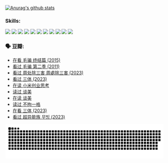 
[![Anurag's github stats](https://github-readme-stats.vercel.app/api?username=w940853815)](https://github.com/anuraghazra/github-readme-stats)

### Skills:

<code><img height="32" src="https://cdn.jsdelivr.net/npm/simple-icons@v5/icons/python.svg"></code>
<code><img height="32" src="https://cdn.jsdelivr.net/npm/simple-icons@v5/icons/javascript.svg"></code>
<code><img height="32" src="https://cdn.jsdelivr.net/npm/simple-icons@v5/icons/django.svg"></code>
<code><img height="32" src="https://cdn.jsdelivr.net/npm/simple-icons@v5/icons/flask.svg"></code>
<code><img height="32" src="https://cdn.jsdelivr.net/npm/simple-icons@v5/icons/vuetify.svg"></code>
<code><img height="32" src="https://cdn.jsdelivr.net/npm/simple-icons@v5/icons/git.svg"></code>
<code><img height="32" src="https://cdn.jsdelivr.net/npm/simple-icons@v5/icons/docker.svg"></code>
<code><img height="32" src="https://cdn.jsdelivr.net/npm/simple-icons@v5/icons/postgresql.svg"></code>
<code><img height="32" src="https://cdn.jsdelivr.net/npm/simple-icons@v5/icons/elasticsearch.svg"></code>
<code><img height="32" src="https://cdn.jsdelivr.net/npm/simple-icons@v5/icons/macos.svg"></code>
<code><img height="32" src="https://cdn.jsdelivr.net/npm/simple-icons@v5/icons/linux.svg"></code>

### 🗣 豆瓣:

<!-- DOUBAN-ACTIVITIES:START -->
- [在看 毛骗 终结篇‎ (2015)](https://www.douban.com/people/136069238/status/4581971924/?_i=13607975)
- [看过 毛骗 第二季‎ (2011)](https://www.douban.com/people/136069238/status/4581971810/?_i=13607975)
- [看过 周处除三害 周處除三害‎ (2023)](https://www.douban.com/people/136069238/status/4575646701/?_i=13607975)
- [看过 三体‎ (2023)](https://www.douban.com/people/136069238/status/4574263039/?_i=13607975)
- [在读 小米创业思考](https://www.douban.com/people/136069238/status/4572047905/?_i=13607975)
- [读过 谈美](https://www.douban.com/people/136069238/status/4572047629/?_i=13607975)
- [在读 谈美](https://www.douban.com/people/136069238/status/4560861771/?_i=13607975)
- [读过 不拘一格](https://www.douban.com/people/136069238/status/4560861445/?_i=13607975)
- [在看 三体‎ (2023)](https://www.douban.com/people/136069238/status/4558185093/?_i=13607975)
- [看过 超异能族 무빙‎ (2023)](https://www.douban.com/people/136069238/status/4556824186/?_i=13607975)
<!-- DOUBAN-ACTIVITIES:END -->


![Snake animation](https://raw.githubusercontent.com/w940853815/w940853815/output/github-contribution-grid-snake.svg)

<!--
**w940853815/w940853815** is a ✨ _special_ ✨ repository because its `README.md` (this file) appears on your GitHub profile.

Here are some ideas to get you started:

- 🔭 I’m currently working on ...
- 🌱 I’m currently learning ...
- 👯 I’m looking to collaborate on ...
- 🤔 I’m looking for help with ...
- 💬 Ask me about ...
- 📫 How to reach me: ...
- 😄 Pronouns: ...
- ⚡ Fun fact: ...
-->
